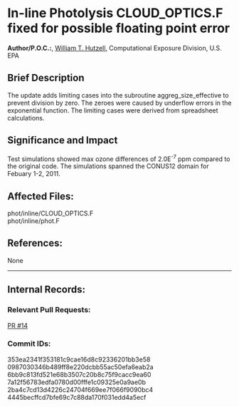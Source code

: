 # In-line Photolysis CLOUD_OPTICS.F fixed for possible floating point error

**Author/P.O.C.:**, [William T. Hutzell](mailto:hutzell.bill@epa.gov), Computational Exposure Division, U.S. EPA


## Brief Description
The update adds limiting cases into the subroutine aggreg_size_effective to prevent division by zero. The zeroes were caused by
underflow errors in the exponential function. The limiting cases were derived from spreadsheet calculations.

## Significance and Impact

Test simulations showed max ozone differences of 2.0E<sup>-7</sup> ppm compared to the original code. The simulations spanned the CONUS12 domain for Febuary 1-2, 2011.    

## Affected Files:

phot/inline/CLOUD_OPTICS.F  
phot/inline/phot.F

## References:    

None

-----
## Internal Records:


### Relevant Pull Requests:
  [PR #14](https://github.com/USEPA/CMAQ_Dev/pull/14)

### Commit IDs:

353ea2341f353181c9cae16d8c92336201bb3e58  
0987030346b489ff8e220dcbb55ac50efa6eab2a  
6bb9c813fd521e68b3507c20b8c75f9cacc9ea60  
7a12f56783edfa0780d00fffe1c09325e0a9ae0b  
2ba4c7cd13d4226c24704f669ee7f066f9090bc4  
4445becffcd7bfe69c7c88da170f031edd4a5ecf  
